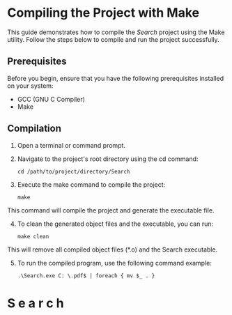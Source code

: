 # Compiling the Project with Make

This guide demonstrates how to compile the *Search* project using the Make utility. 
Follow the steps below to compile and run the project successfully.

## Prerequisites

Before you begin, ensure that you have the following prerequisites installed on your system:

- GCC (GNU C Compiler)
- Make

## Compilation

1. Open a terminal or command prompt.

2. Navigate to the project's root directory using the cd command:

	```
	cd /path/to/project/directory/Search
	```

3. Execute the make command to compile the project:

	```
	make
	```

This command will compile the project and generate the executable file.

4. To clean the generated object files and the executable, you can run:

	```
	make clean
	```

This will remove all compiled object files (\*.o) and the Search executable.

5. To run the compiled program, use the following command example:

	```
	.\Search.exe C: \.pdf$ | foreach { mv $_ . }
	```
#   S e a r c h 
 
 

